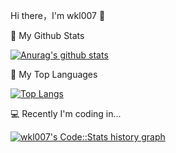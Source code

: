 Hi there，I'm wkl007 👋

🌈 My Github Stats

[![Anurag's github stats](https://github-readme-stats.vercel.app/api?username=wkl007&show_icons=true&bg_color=00000000&text_color=2d77dc)](https://github.com/anuraghazra/github-readme-stats)

🎉 My Top Languages

[![Top Langs](https://github-readme-stats.vercel.app/api/top-langs/?username=wkl007&show_icons=true&bg_color=00000000&text_color=2d77dc)](https://github.com/anuraghazra/github-readme-stats)

💻 Recently I'm coding in...

<a href="https://codestats.net/users/wkl007" target="_blank">
  <img src='https://codestats-readme.wegfan.cn/history-graph/wkl007?width=850&height=300&bg_color=rgba(0,0,0,0)&text_color=2d77dc&timezone=08:00&history_days=20&max_languages=12&language_colors=["3e4053","f15854","5da5da","faa43a","60bd68","f17cb0","b2912f","00897b","b276b2","ffc0cb","cddc39","7e57c2","bdbdbd"]' alt="wkl007's Code::Stats history graph" />
</a>
